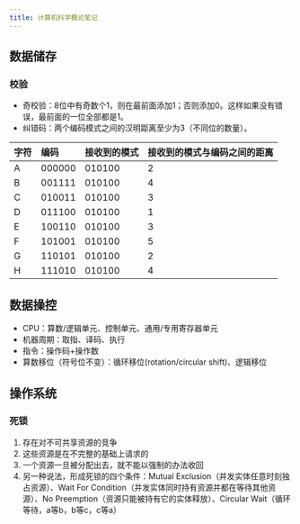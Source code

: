 ```yaml
---
title: 计算机科学概论笔记
---
```


## 数据储存

### 校验

* 奇校验：8位中有奇数个1，则在最前面添加1；否则添加0。这样如果没有错误，最前面的一位全部都是1。
* 纠错码：两个编码模式之间的汉明距离至少为3（不同位的数量）。

|字符|编码|接收到的模式|接收到的模式与编码之间的距离|
|:---|:---|:-----------|:---------------------------|
|A|000000|010100|2|
|B|001111|010100|4|
|C|010011|010100|3|
|D|011100|010100|1|
|E|100110|010100|3|
|F|101001|010100|5|
|G|110101|010100|2|
|H|111010|010100|4|

## 数据操控

* CPU：算数/逻辑单元、控制单元、通用/专用寄存器单元
* 机器周期：取指、译码、执行
* 指令：操作码+操作数
* 算数移位（符号位不变）：循环移位(rotation/circular shift)、逻辑移位

## 操作系统

### 死锁

1. 存在对不可共享资源的竞争
2. 这些资源是在不完整的基础上请求的
3. 一个资源一旦被分配出去，就不能以强制的办法收回
4. 另一种说法，形成死锁的四个条件：Mutual Exclusion（并发实体任意时刻独占资源）、Wait For Condition（并发实体同时持有资源并都在等待其他资源）、No Preemption（资源只能被持有它的实体释放）、Circular Wait（循环等待，a等b，b等c，c等a）
